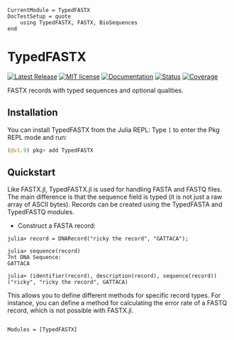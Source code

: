 ```@meta
CurrentModule = TypedFASTX
DocTestSetup = quote
    using TypedFASTX, FASTX, BioSequences
end
```

# TypedFASTX
[![Latest Release](https://img.shields.io/github/release/anton083/TypedFASTX.jl.svg)](https://github.com/anton083/TypedFASTX.jl/releases/latest)
[![MIT license](https://img.shields.io/badge/license-MIT-green.svg)](https://opensource.org/license/MIT)
[![Documentation](https://img.shields.io/badge/docs-stable-blue.svg)](https://anton083.github.io/TypedFASTX.jl/stable/)
[![Status](https://github.com/anton083/TypedFASTX.jl/actions/workflows/CI.yml/badge.svg?branch=main)](https://github.com/anton083/TypedFASTX.jl/actions/workflows/CI.yml?query=branch%3Amain)
[![Coverage](https://codecov.io/gh/anton083/TypedFASTX.jl/branch/main/graph/badge.svg)](https://codecov.io/gh/anton083/TypedFASTX.jl)

FASTX records with typed sequences and optional qualities.

## Installation
You can install TypedFASTX from the Julia REPL:
Type `]` to enter the Pkg REPL mode and run:

```julia
(@v1.9) pkg> add TypedFASTX
```

## Quickstart
Like FASTX.jl, TypedFASTX.jl is used for handling FASTA and FASTQ files. The main difference is that the sequence field is typed (it is not just a raw array of ASCII bytes). Records can be created using the TypedFASTA and TypedFASTQ modules.

* Construct a FASTA record:
```jldoctest
julia> record = DNARecord("ricky the record", "GATTACA");

julia> sequence(record)
7nt DNA Sequence:
GATTACA

julia> (identifier(record), description(record), sequence(record))
("ricky", "ricky the record", GATTACA)
```

This allows you to define different methods for specific record types. For instance, you can define a method for calculating the error rate of a FASTQ record, which is not possible with FASTX.jl.

```@index
```

```@autodocs
Modules = [TypedFASTX]
```

